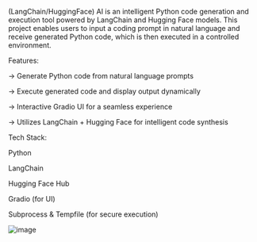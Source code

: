 (LangChain/HuggingFace) AI is an intelligent Python code generation and execution tool powered by LangChain and Hugging Face models. This project enables users to input a coding prompt in natural language and receive generated Python code, which is then executed in a controlled environment.

Features:

-> Generate Python code from natural language prompts

-> Execute generated code and display output dynamically

-> Interactive Gradio UI for a seamless experience

-> Utilizes LangChain + Hugging Face for intelligent code synthesis

Tech Stack:

Python 

LangChain

Hugging Face Hub

Gradio (for UI)

Subprocess & Tempfile (for secure execution)





![image](https://github.com/user-attachments/assets/b86367d8-9ef1-4984-88ab-90c950b8fee6)
